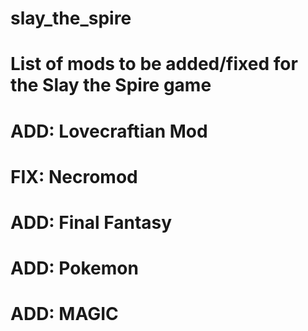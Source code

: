# slay_the_spire
# List of mods to be added/fixed for the Slay the Spire game
# ADD: Lovecraftian Mod
# FIX: Necromod
# ADD: Final Fantasy
# ADD: Pokemon
# ADD: MAGIC
